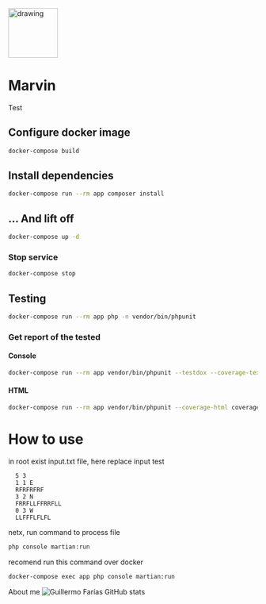 <img src="https://user-images.githubusercontent.com/11460907/156950259-03bc3b30-2920-46b6-a43a-f9dac14e4455.png" alt="drawing" width="100"/>

# Marvin

Test

## Configure docker image

```sh
docker-compose build
```

## Install dependencies

```sh
docker-compose run --rm app composer install
```

## ... And lift off

```sh
docker-compose up -d
```

### Stop service

```sh
docker-compose stop
```

## Testing

```sh
docker-compose run --rm app php -n vendor/bin/phpunit
```

### Get report of the tested

#### Console

```sh
docker-compose run --rm app vendor/bin/phpunit --testdox --coverage-text
```

#### HTML

```sh
docker-compose run --rm app vendor/bin/phpunit --coverage-html coverage-report
```


# How to use

in root exist input.txt file, here replace input test

```
  5 3
  1 1 E
  RFRFRFRF
  3 2 N
  FRRFLLFFRRFLL
  0 3 W
  LLFFFLFLFL
```

netx, run command to process file

```bash
php console martian:run
```

recomend run this command over docker
```bash
docker-compose exec app php console martian:run
```

About me
![Guillermo Farías GitHub stats](https://github-readme-stats.vercel.app/api?username=GuillermoFarias&hide_title=false&theme=prussian)
